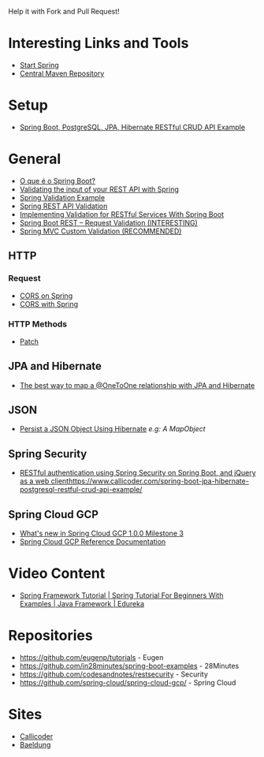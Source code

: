 Help it with Fork and Pull Request!

# Interesting Links and Tools
- [Start Spring](http://start.spring.io/)
- [Central Maven Repository](https://search.maven.org/)

# Setup
- [Spring Boot, PostgreSQL, JPA, Hibernate RESTful CRUD API Example](https://www.callicoder.com/spring-boot-jpa-hibernate-postgresql-restful-crud-api-example/)

# General
- [O que é o Spring Boot?](http://blog.algaworks.com/spring-boot/)
- [Validating the input of your REST API with Spring](https://g00glen00b.be/validating-the-input-of-your-rest-api-with-spring/)
- [Spring Validation Example](http://www.bbenson.co/post/spring-validations-with-examples/)
- [Spring REST API Validation](https://www.mkyong.com/spring-mvc/spring-rest-api-validation/)
- [Implementing Validation for RESTful Services With Spring Boot](https://dzone.com/articles/implementing-validation-for-restful-services-with)
- [Spring Boot REST – Request Validation (INTERESTING)](https://lmonkiewicz.com/programming/get-noticed-2017/spring-boot-rest-request-validation/)
- [Spring MVC Custom Validation (RECOMMENDED)](https://www.baeldung.com/spring-mvc-custom-validator)

## HTTP 

### Request
- [CORS on Spring](https://stackoverflow.com/questions/36809528/spring-boot-cors-filter-cors-preflight-channel-did-not-succeed)
- [CORS with Spring](https://www.baeldung.com/spring-cors)

### HTTP Methods
- [Patch](https://github.com/countrogue/spring-http-patch-example/blob/master/src/main/java/com/countrogue/spring/business/asset/controller/AssetController.java)

## JPA and Hibernate
- [The best way to map a @OneToOne relationship with JPA and Hibernate](https://vladmihalcea.com/the-best-way-to-map-a-onetoone-relationship-with-jpa-and-hibernate/)

## JSON
- [Persist a JSON Object Using Hibernate](https://www.baeldung.com/hibernate-persist-json-object)
_e.g: A MapObject_

## Spring Security

- [RESTful authentication using Spring Security on Spring Boot, and jQuery as a web client](https://www.codesandnotes.be/2014/10/31/restful-authentication-using-spring-security-on-spring-boot-and-jquery-as-a-web-client/)https://www.callicoder.com/spring-boot-jpa-hibernate-postgresql-restful-crud-api-example/

## Spring Cloud GCP
- [What's new in Spring Cloud GCP 1.0.0 Milestone 3](https://spring.io/blog/2018/04/16/what-s-new-in-spring-cloud-gcp-1-0-0-milestone-3)
- [Spring Cloud GCP Reference Documentation](https://docs.spring.io/spring-cloud-gcp/docs/1.0.0.M3/reference/htmlsingle/)

# Video Content
- [Spring Framework Tutorial | Spring Tutorial For Beginners With Examples | Java Framework | Edureka](https://www.youtube.com/watch?v=rMLP-NEPgnM)

# Repositories
- https://github.com/eugenp/tutorials - Eugen
- https://github.com/in28minutes/spring-boot-examples - 28Minutes
- https://github.com/codesandnotes/restsecurity - Security
- https://github.com/spring-cloud/spring-cloud-gcp/ - Spring Cloud

# Sites
- [Callicoder](https://www.callicoder.com/categories/spring-boot/)
- [Baeldung](https://www.baeldung.com/)

